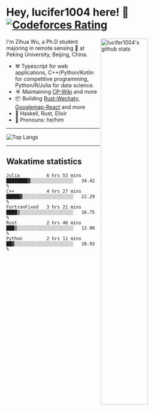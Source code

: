 # Hey, lucifer1004 here! :wave: [![Codeforces Rating](https://cfrating.ihcr.top/?user=lucifer1004&style=flat-square)](https://codeforces.com/profile/lucifer1004)

<img width="50%" align="right" alt="lucifer1004's github stats" src="https://github-readme-stats.vercel.app/api?username=lucifer1004&show_icons=true">

I'm Zihua Wu, a Ph.D student majoring in remote sensing :satellite: at Peking University, Beijing, China.

- :hammer_and_pick: Typescript for web applications, C++/Python/Kotlin for competitive programming, Python/R/Julia for data science.
- :sunny: Maintaining [CP-Wiki](https://cp-wiki.vercel.app) and more 
- :package: Building [Rust-Wechaty](https://github.com/wechaty/rust-wechaty), [Googlemap-React](https://github.com/googlemap-react/googlemap-react) and more
- :seedling: Haskell, Rust, Elixir
- :man: Pronouns: he/him

---

![Top Langs](https://github-readme-stats.vercel.app/api/top-langs/?username=lucifer1004&layout=compact)

---

## Wakatime statistics

<!--START_SECTION:waka-->
```text
Julia          6 hrs 53 mins   ████████▓░░░░░░░░░░░░░░░░   34.42 % 
C++            4 hrs 27 mins   █████▓░░░░░░░░░░░░░░░░░░░   22.29 % 
FortranFixed   3 hrs 21 mins   ████▒░░░░░░░░░░░░░░░░░░░░   16.75 % 
Rust           2 hrs 46 mins   ███▒░░░░░░░░░░░░░░░░░░░░░   13.90 % 
Python         2 hrs 11 mins   ██▓░░░░░░░░░░░░░░░░░░░░░░   10.93 % 
```
<!--END_SECTION:waka-->
